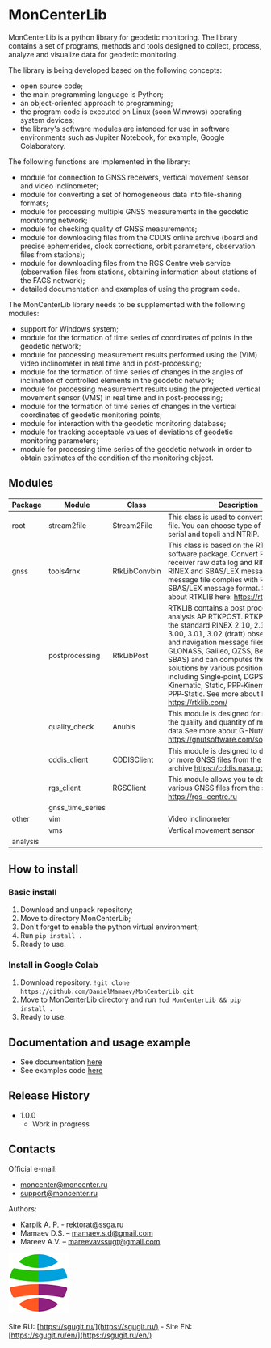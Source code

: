 # MonCenterLib

MonCenterLib is a python library for geodetic monitoring. The library contains a set of programs, methods and tools designed to collect, process, analyze and visualize data for geodetic monitoring.

The library is being developed based on the following concepts:
* open source code;
* the main programming language is Python;
* an object-oriented approach to programming;
* the program code is executed on Linux (soon Winwows) operating system devices;
* the library's software modules are intended for use in software environments such as Jupiter Notebook, for example, Google Colaboratory.

The following functions are implemented in the library:
* module for connection to GNSS receivers, vertical movement sensor and video inclinometer;
* module for converting a set of homogeneous data into file-sharing formats;
* module for processing multiple GNSS measurements in the geodetic monitoring network;
* module for checking quality of GNSS measurements;
* module for downloading files from the CDDIS online archive (board and precise ephemerides, clock corrections, orbit parameters, observation files from stations);
* module for downloading files from the RGS Centre web service (observation files from stations, obtaining information about stations of the FAGS network);
* detailed documentation and examples of using the program code.

The MonCenterLib library needs to be supplemented with the following modules:
* support for Windows system;
* module for the formation of time series of coordinates of points in the geodetic network;
* module for processing measurement results performed using the (VIM) video inclinometer in real time and in post-processing;
* module for the formation of time series of changes in the angles of inclination of controlled elements in the geodetic network;
* module for processing measurement results using the projected vertical movement sensor (VMS) in real time and in post-processing;
* module for the formation of time series of changes in the vertical coordinates of geodetic monitoring points;
* module for interaction with the geodetic monitoring database;
* module for tracking acceptable values of deviations of geodetic monitoring parameters;
* module for processing time series of the geodetic network in order to obtain estimates of the condition of the monitoring object.

## Modules

|Package|Module|Class|Description|Status|
|---|---|---|---|---|
|root |stream2file|Stream2File |This class is used to convert a stream to a file. You can choose type of connections: serial and tcpcli and NTRIP. |Ready |
|gnss |tools4rnx|RtkLibConvbin|This class is based on the RTKLib software package. Convert RTCM, receiver raw data log and RINEX file to RINEX and SBAS/LEX message file. SBAS message file complies with RTKLIB SBAS/LEX message format. See more about RTKLIB here: https://rtklib.com/| Ready|
|     |postprocessing|RtkLibPost| RTKLIB contains a post processing analysis AP RTKPOST. RTKPOST inputs the standard RINEX 2.10, 2.11, 2.12, 3.00, 3.01, 3.02 (draft) observation data and navigation message files (GPS, GLONASS, Galileo, QZSS, BeiDou and SBAS) and can computes the positioning solutions by various positioning modes including Single‐point, DGPS/DGNSS, Kinematic, Static, PPP‐Kinematic and PPP‐Static. See more about RTKLIB here: https://rtklib.com/ |Ready|
|     |quality_check|Anubis|This module is designed for monitoring the quality and quantity of multi-GNSS data.See more about G-Nut/Anubis here: https://gnutsoftware.com/software/anubis |Ready|
|     |cddis_client|CDDISClient|This module is designed to download one or more GNSS files from the CDDIS archive https://cddis.nasa.gov/ |Ready|
|     |rgs_client|RGSClient|This module allows you to download various GNSS files from the service https://rgs-centre.ru |Ready|
|     |gnss_time_series|| |Soon|
|other| vim | |  Video inclinometer|Soon |
|     | vms | |Vertical movement sensor |Soon |
|analysis|  | | |Soon |


## How to install
### Basic install

1. Download and unpack repository;
2. Move to directory MonCenterLib;
3. Don't forget to enable the python virtual environment;
4. Run `pip install .`
5. Ready to use.


### Install in Google Colab

1. Download repository. `!git clone https://github.com/DanielMamaev/MonCenterLib.git`
2. Move to MonCenterLib directory and run `!cd MonCenterLib && pip install .`
3. Ready to use.

## Documentation and usage example
* See documentation [here](https://moncenterlib.readthedocs.io/)
* See examples code [here](examples/README.md)

## Release History

* 1.0.0
    * Work in progress

## Contacts
Official e-mail:
+ moncenter@moncenter.ru
+ support@moncenter.ru

Authors:
- Karpik A. P. - rektorat@ssga.ru
- Mamaev D.S. – mamaev.s.d@gmail.com
- Mareev A.V. – mareevavssugt@gmail.com

![](img/ssugt.png)

Site RU: [https://sgugit.ru/](https://sgugit.ru/) - Site EN: [https://sgugit.ru/en/](https://sgugit.ru/en/)